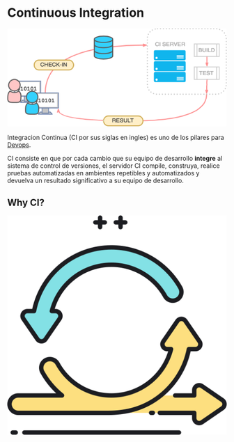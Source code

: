 # Continuous Integration





![Continuous Integration Workflow](../.gitbook/assets/image.png)

Integracion Continua \(CI por sus siglas en ingles\) es uno de los pilares para [Devops](../devops/devops/).

CI consiste en que por cada cambio que su equipo de desarrollo **integre** al sistema de control de versiones, el servidor CI compile, construya, realice pruebas automatizadas en ambientes repetibles y automatizados y devuelva un resultado significativo a su equipo de desarrollo.



## Why CI?

![](../.gitbook/assets/proactive.png)





